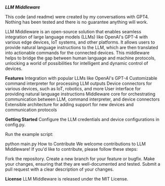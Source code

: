 ***LLM Middleware***

This code (and readme) were created by my conversations with GPT4. Nothing has been tested and there is no guarantee anything will work.

LLM Middleware is an open-source solution that enables seamless integration of large language models (LLMs) like OpenAI's GPT-4 with various edge devices, IoT systems, and other platforms. It allows users to provide natural language instructions to the LLM, which are then translated into actionable commands for the connected devices. This middleware helps to bridge the gap between human language and machine protocols, unlocking a world of possibilities for intelligent and dynamic control of devices.

**Features**
Integration with popular LLMs like OpenAI's GPT-4
Customizable command interpreter for processing LLM outputs
Device connectors for various devices, such as IoT, robotics, and more
User interface for providing natural language instructions
Middleware core for orchestrating communication between LLM, command interpreter, and device connectors
Extensible architecture for adding support for new devices and communication protocols

**Getting Started**
Configure the LLM credentials and device configurations in config.py.

Run the example script:

python main.py
How to Contribute
We welcome contributions to LLM Middleware! If you'd like to contribute, please follow these steps:

Fork the repository.
Create a new branch for your feature or bugfix.
Make your changes, ensuring that they are well-documented and tested.
Submit a pull request with a clear description of your changes.

**License**
LLM Middleware is released under the MIT License.